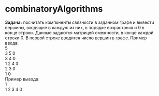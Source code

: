 # combinatoryAlgorithms
**Задача:** посчитать компоненты связности в заданном графе и вывести вершины, входящие в каждую из них, в порядке возрастания и 0 в конце строки.
Данные задаются матрицей смежности, в конце каждой строки 0. В первой строке вводится число вершин в графе.
Пример ввода: <br /> 
5 <br />
3 5 0 <br />
3 4 0 <br />
1 2 4 0 <br />
2 3 0 <br />
1 0 <br />
Пример вывода: <br />
1 <br />
1 2 3 4 0 

